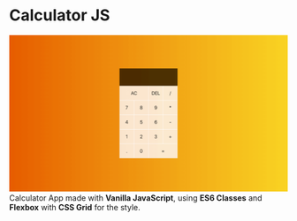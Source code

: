 # Calculator JS
![](https://github.com/facundo-91/calculator-js/blob/master/cover.png)
Calculator App made with **Vanilla JavaScript**, using **ES6 Classes** and **Flexbox** with **CSS Grid** for the style.